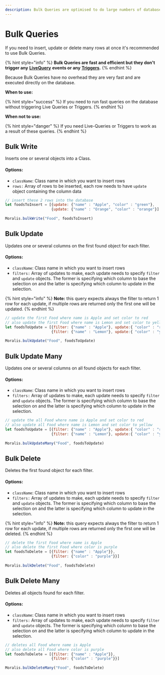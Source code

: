 ```yaml
---
description: Bulk Queries are optimised to do large numbers of database operations fast.
---
```


# Bulk Queries

If you need to insert, update or delete many rows at once it's recommended to use Bulk Queries.

{% hint style="info" %}
**Bulk Queries are fast and efficient but they don't trigger any** [**LiveQuery**](live-queries.md) **events or any** [**Triggers**](../cloud-code/triggers.md)**.**
{% endhint %}

Because Bulk Queries have no overhead they are very fast and are executed directly on the database.

**When to use:**

{% hint style="success" %}
If you need to run fast queries on the database without triggering Live Queries or Triggers.
{% endhint %}

**When not to use:**

{% hint style="danger" %}
If you need Live-Queries or Triggers to work as a result of these queries.
{% endhint %}

## Bulk Write

Inserts one or several objects into a Class.

#### Options:

* `className`: Class name in which you want to insert rows
* `rows:` Array of rows to be inserted, each row needs to have `update` object containing the column data

```javascript
// insert these 2 rows into the database 
let foodsToInsert = [{update: {"name" : "Apple", "color" : "green"},
                     {update: {"name" : "Orange", "color" : "orange"}]
                     
Moralis.bulkWrite("Food", foodsToInsert)
```

## Bulk Update

Updates one or several columns on the first found object for each filter.

#### Options:

* `className`: Class name in which you want to insert rows
* `filters:` Array of updates to make, each update needs to specify `filter` and `update` objects. The former is specifying which column to base the selection on and the latter is specifying which column to update in the selection.

{% hint style="info" %}
**Note:** this query expects always the filter to return 1 row for each update, if multiple rows are returned only the first one will be updated.
{% endhint %}

```javascript
// update the first Food where name is Apple and set color to red 
// also update the first Food where name is Lemon and set color to yellow
let foodsToUpdate = [{filter: {"name" : "Apple"}, update:{ "color" : "red"}},
                     {filter: {"name" : "Lemon"}, update:{ "color" : "yellow"}}]
                     
Moralis.bulkUpdate("Food", foodsToUpdate)
```

## Bulk Update Many

Updates one or several columns on all found objects for each filter.

#### Options:

* `className`: Class name in which you want to insert rows
* `filters:` Array of updates to make, each update needs to specify `filter` and `update` objects. The former is specifying which column to base the selection on and the latter is specifying which column to update in the selection.

```javascript
// update the all Food where name is Apple and set color to red 
// also update all Food where name is Lemon and set color to yellow
let foodsToUpdate = [{filter: {"name" : "Apple"}, update:{ "color" : "red"}},
                     {filter: {"name" : "Lemon"}, update:{ "color" : "yellow"}}]
                     
Moralis.bulkUpdateMany("Food", foodsToUpdate)
```

## Bulk Delete

Deletes the first found object for each filter.

#### Options:

* `className`: Class name in which you want to insert rows
* `filters:` Array of updates to make, each update needs to specify `filter` and `update` objects. The former is specifying which column to base the selection on and the latter is specifying which column to update in the selection.

{% hint style="info" %}
**Note:** this query expects always the filter to return 1 row for each update, if multiple rows are returned only the first one will be deleted.
{% endhint %}

```javascript
// delete the first Food where name is Apple
// also delete the first Food where color is purple 
let foodsToDelete = [{filter: {"name" : "Apple"}},
                     {filter: {"color" : "purple"}}]
                     
Moralis.bulkDelete("Food", foodsToDelete)
```

## Bulk Delete Many

Deletes all objects found for each filter.

#### Options:

* `className`: Class name in which you want to insert rows
* `filters:` Array of updates to make, each update needs to specify `filter` and `update` objects. The former is specifying which column to base the selection on and the latter is specifying which column to update in the selection.

```javascript
// deletes all Food where name is Apple
// also delete all Food where color is purple 
let foodsToDelete = [{filter: {"name" : "Apple"}},
                     {filter: {"color" : "purple"}}]
                     
Moralis.bulkDeleteMany("Food", foodsToDelete)
```
